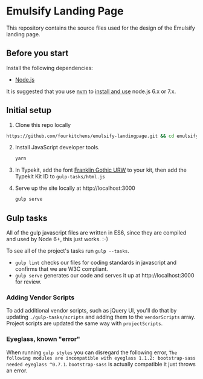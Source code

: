 # Emulsify Landing Page

This repository contains the source files used for the design of the Emulsify landing page.

## Before you start

Install the following dependencies:

- [Node.js](https://nodejs.org/)

It is suggested that you use [nvm](https://github.com/creationix/nvm#installation) to [install and use](https://github.com/creationix/nvm#usage) node.js 6.x or 7.x.

## Initial setup

1. Clone this repo locally

  ```bash
  https://github.com/fourkitchens/emulsify-landingpage.git && cd emulsify-landingpage
  ```

2. Install JavaScript developer tools.
   
   ```bash
   yarn
   ```

3. In Typekit, add the font [Franklin Gothic URW](https://typekit.com/fonts/franklin-gothic-urw) to your kit, then add the Typekit Kit ID to `gulp-tasks/html.js`

4. Serve up the site locally at http://localhost:3000
   
   ```bash
   gulp serve
   ```

## Gulp tasks

All of the gulp javascript files are written in ES6, since they are compiled and used by Node 6+, this just works. :-)

To see all of the project's tasks run `gulp --tasks`.
* `gulp lint` checks our files for coding standards in javascript and confirms that we are W3C compliant.
* `gulp serve` generates our code and serves it up at http://localhost:3000 for review.

### Adding Vendor Scripts

To add additional vendor scripts, such as jQuery UI, you'll do that by updating `./gulp-tasks/scripts` and adding them to the `vendorScripts` array. Project scripts are updated the same way with `projectScripts`.  

### Eyeglass, known "error"

When running `gulp styles` you can disregard the following error, `The following modules are incompatible with eyeglass 1.1.2: bootstrap-sass needed eyeglass ^0.7.1`. `bootstrap-sass` is actually compatible it just throws an error.
